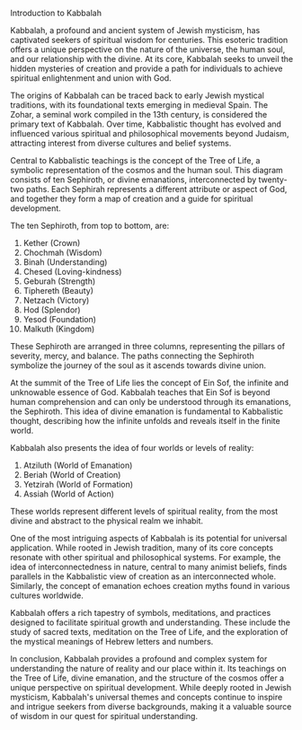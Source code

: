 Introduction to Kabbalah

Kabbalah, a profound and ancient system of Jewish mysticism, has captivated seekers of spiritual wisdom for centuries. This esoteric tradition offers a unique perspective on the nature of the universe, the human soul, and our relationship with the divine. At its core, Kabbalah seeks to unveil the hidden mysteries of creation and provide a path for individuals to achieve spiritual enlightenment and union with God.

The origins of Kabbalah can be traced back to early Jewish mystical traditions, with its foundational texts emerging in medieval Spain. The Zohar, a seminal work compiled in the 13th century, is considered the primary text of Kabbalah. Over time, Kabbalistic thought has evolved and influenced various spiritual and philosophical movements beyond Judaism, attracting interest from diverse cultures and belief systems.

Central to Kabbalistic teachings is the concept of the Tree of Life, a symbolic representation of the cosmos and the human soul. This diagram consists of ten Sephiroth, or divine emanations, interconnected by twenty-two paths. Each Sephirah represents a different attribute or aspect of God, and together they form a map of creation and a guide for spiritual development.

The ten Sephiroth, from top to bottom, are:

1. Kether (Crown)
2. Chochmah (Wisdom)
3. Binah (Understanding)
4. Chesed (Loving-kindness)
5. Geburah (Strength)
6. Tiphereth (Beauty)
7. Netzach (Victory)
8. Hod (Splendor)
9. Yesod (Foundation)
10. Malkuth (Kingdom)

These Sephiroth are arranged in three columns, representing the pillars of severity, mercy, and balance. The paths connecting the Sephiroth symbolize the journey of the soul as it ascends towards divine union.

At the summit of the Tree of Life lies the concept of Ein Sof, the infinite and unknowable essence of God. Kabbalah teaches that Ein Sof is beyond human comprehension and can only be understood through its emanations, the Sephiroth. This idea of divine emanation is fundamental to Kabbalistic thought, describing how the infinite unfolds and reveals itself in the finite world.

Kabbalah also presents the idea of four worlds or levels of reality:

1. Atziluth (World of Emanation)
2. Beriah (World of Creation)
3. Yetzirah (World of Formation)
4. Assiah (World of Action)

These worlds represent different levels of spiritual reality, from the most divine and abstract to the physical realm we inhabit.

One of the most intriguing aspects of Kabbalah is its potential for universal application. While rooted in Jewish tradition, many of its core concepts resonate with other spiritual and philosophical systems. For example, the idea of interconnectedness in nature, central to many animist beliefs, finds parallels in the Kabbalistic view of creation as an interconnected whole. Similarly, the concept of emanation echoes creation myths found in various cultures worldwide.

Kabbalah offers a rich tapestry of symbols, meditations, and practices designed to facilitate spiritual growth and understanding. These include the study of sacred texts, meditation on the Tree of Life, and the exploration of the mystical meanings of Hebrew letters and numbers.

In conclusion, Kabbalah provides a profound and complex system for understanding the nature of reality and our place within it. Its teachings on the Tree of Life, divine emanation, and the structure of the cosmos offer a unique perspective on spiritual development. While deeply rooted in Jewish mysticism, Kabbalah's universal themes and concepts continue to inspire and intrigue seekers from diverse backgrounds, making it a valuable source of wisdom in our quest for spiritual understanding.